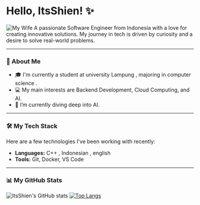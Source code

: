 # Hello, ItsShien! ✨
![My Wife]([https://user-images.githubusercontent.com/1234567/123456789-abcdef.gif](https://media4.giphy.com/media/v1.Y2lkPTc5MGI3NjExa2Ywc3lkMWlrd3BtdzF4ZzRua2Jua2ljNmJrNDhmdW5hN2g4eHkxbyZlcD12MV9pbnRlcm5hbF9naWZfYnlfaWQmY3Q9Zw/cYt0sYmvTvlrzQplsX/giphy.gif))
A passionate Software Engineer from Indonesia with a love for creating innovative solutions. My journey in tech is driven by curiosity and a desire to solve real-world problems.

---

### 🚀 About Me

- 🎓 I'm currently a student at university Lampung , majoring in computer science .
- 💻 My main interests are Backend Development, Cloud Computing, and AI.
- 🌱 I’m currently diving deep into AI.

---

### 🛠️ My Tech Stack

Here are a few technologies I've been working with recently:

- **Languages:** C++ , Indonesian , english
- **Tools:** Git, Docker, VS Code

---

### 📊 My GitHub Stats

![ItsShien's GitHub stats](https://github-readme-stats.vercel.app/api?username=ItsShien&show_icons=true&theme=radical)
[![Top Langs](https://github-readme-stats.vercel.app/api/top-langs/?username=ItsShien&layout=compact&theme=vision-friendly-dark)](https://github.com/anuraghazra/github-readme-stats)
